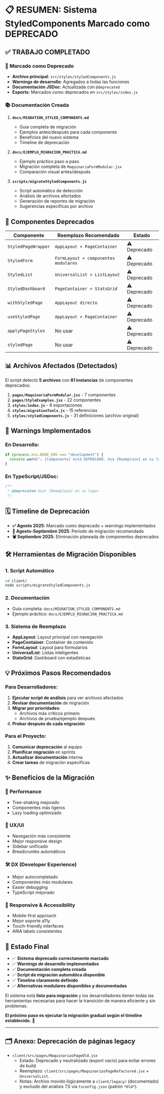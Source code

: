 # 📋 RESUMEN: Sistema StyledComponents Marcado como DEPRECADO

## ✅ **TRABAJO COMPLETADO**

### 🔧 **Marcado como Deprecado**

- **Archivo principal**: `src/styles/styledComponents.js`
- **Warnings de desarrollo**: Agregados a todas las funciones
- **Documentación JSDoc**: Actualizada con `@deprecated`
- **Exports**: Marcados como deprecados en `src/styles/index.js`

### 📚 **Documentación Creada**

1. **`docs/MIGRATION_STYLED_COMPONENTS.md`**

   - Guía completa de migración
   - Ejemplos antes/después para cada componente
   - Beneficios del nuevo sistema
   - Timeline de deprecación

2. **`docs/EJEMPLO_MIGRACION_PRACTICA.md`**

   - Ejemplo práctico paso a paso
   - Migración completa de `MaquinariaFormModular.jsx`
   - Comparación visual antes/después

3. **`scripts/migrateStyledComponents.js`**
   - Script automático de detección
   - Análisis de archivos afectados
   - Generación de reportes de migración
   - Sugerencias específicas por archivo

## 🎯 **Componentes Deprecados**

| Componente          | Reemplazo Recomendado                | Estado       |
| ------------------- | ------------------------------------ | ------------ |
| `StyledPageWrapper` | `AppLayout + PageContainer`          | ⚠️ Deprecado |
| `StyledForm`        | `FormLayout + componentes modulares` | ⚠️ Deprecado |
| `StyledList`        | `UniversalList + ListLayout`         | ⚠️ Deprecado |
| `StyledDashboard`   | `PageContainer + StatsGrid`          | ⚠️ Deprecado |
| `withStyledPage`    | `AppLayout directo`                  | ⚠️ Deprecado |
| `useStyledPage`     | `AppLayout + PageContainer`          | ⚠️ Deprecado |
| `applyPageStyles`   | No usar                              | ⚠️ Deprecado |
| `styledPage`        | No usar                              | ⚠️ Deprecado |

## 📊 **Archivos Afectados (Detectados)**

El script detectó **5 archivos** con **81 instancias** de componentes deprecados:

1. **`pages/MaquinariaFormModular.jsx`** - 7 componentes
2. **`pages/StyleExamples.jsx`** - 22 componentes
3. **`styles/index.js`** - 6 exportaciones
4. **`styles/migrationTools.js`** - 15 referencias
5. **`styles/styledComponents.js`** - 31 definiciones (archivo original)

## 🚨 **Warnings Implementados**

### En Desarrollo:

```javascript
if (process.env.NODE_ENV === "development") {
  console.warn("⚠️ [Componente] está DEPRECADO. Usa [Reemplazo] en su lugar.");
}
```

### En TypeScript/JSDoc:

```javascript
/**
 * @deprecated Usar [Reemplazo] en su lugar
 */
```

## 🗓️ **Timeline de Deprecación**

- **✅ Agosto 2025**: Marcado como deprecado + warnings implementados
- **📢 Agosto-Septiembre 2025**: Período de migración recomendado
- **🗑️ Septiembre 2025**: Eliminación planeada de componentes deprecados

## 🛠️ **Herramientas de Migración Disponibles**

### 1. Script Automático

```bash
cd client/
node scripts/migrateStyledComponents.js
```

### 2. Documentación

- Guía completa: `docs/MIGRATION_STYLED_COMPONENTS.md`
- Ejemplo práctico: `docs/EJEMPLO_MIGRACION_PRACTICA.md`

### 3. Sistema de Reemplazo

- **AppLayout**: Layout principal con navegación
- **PageContainer**: Container de contenido
- **FormLayout**: Layout para formularios
- **UniversalList**: Listas inteligentes
- **StatsGrid**: Dashboard con estadísticas

## 💡 **Próximos Pasos Recomendados**

### Para Desarrolladores:

1. **Ejecutar script de análisis** para ver archivos afectados
2. **Revisar documentación** de migración
3. **Migrar por prioridades**:
   - Archivos más críticos primero
   - Archivos de prueba/ejemplo después
4. **Probar después de cada migración**

### Para el Proyecto:

1. **Comunicar deprecación** al equipo
2. **Planificar migración** en sprints
3. **Actualizar documentación** interna
4. **Crear tareas** de migración específicas

## ✨ **Beneficios de la Migración**

### 🚀 **Performance**

- Tree-shaking mejorado
- Componentes más ligeros
- Lazy loading optimizado

### 🎨 **UX/UI**

- Navegación más consistente
- Mejor responsive design
- Sidebar unificado
- Breadcrumbs automáticos

### 🛠️ **DX (Developer Experience)**

- Mejor autocompletado
- Componentes más modulares
- Easier debugging
- TypeScript mejorado

### 📱 **Responsive & Accessibility**

- Mobile-first approach
- Mejor soporte a11y
- Touch-friendly interfaces
- ARIA labels consistentes

## 🎉 **Estado Final**

- ✅ **Sistema deprecado correctamente marcado**
- ✅ **Warnings de desarrollo implementados**
- ✅ **Documentación completa creada**
- ✅ **Script de migración automática disponible**
- ✅ **Timeline claramente definido**
- ✅ **Alternativas modulares disponibles y documentadas**

El sistema está **listo para migración** y los desarrolladores tienen todas las herramientas necesarias para hacer la transición de manera eficiente y sin problemas.

**El próximo paso es ejecutar la migración gradual según el timeline establecido.** 🚀

---

## 🗂️ Anexo: Deprecación de páginas legacy

- `client/src/pages/MaquinariasPageOld.jsx`
  - Estado: Deprecado y neutralizado (export vacío) para evitar errores de build.
  - Reemplazo: `client/src/pages/MaquinariasPageRefactored.jsx` + `UniversalList`.
  - Notas: Archivo movido lógicamente a `client/legacy/` (documentado) y excluido del análisis TS vía `tsconfig.json` (patrón `*Old*`).
